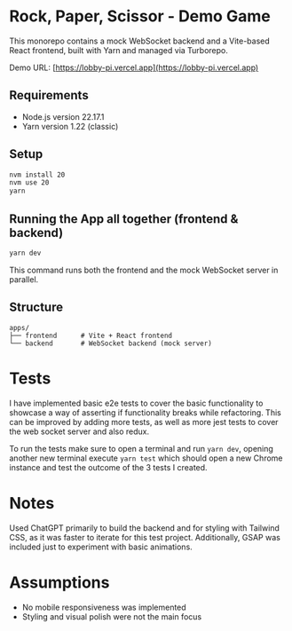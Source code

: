 # Rock, Paper, Scissor - Demo Game

This monorepo contains a mock WebSocket backend and a Vite-based React frontend, built with Yarn and managed via Turborepo.

Demo URL: [https://lobby-pi.vercel.app](https://lobby-pi.vercel.app)

## Requirements

- Node.js version 22.17.1
- Yarn version 1.22 (classic)

## Setup

```bash
nvm install 20
nvm use 20
yarn
```

## Running the App all together (frontend & backend)

```bash
yarn dev
```

This command runs both the frontend and the mock WebSocket server in parallel.

## Structure

```
apps/
├── frontend      # Vite + React frontend
└── backend       # WebSocket backend (mock server)
```

# Tests

I have implemented basic e2e tests to cover the basic functionality to showcase a way of asserting if functionality breaks while refactoring. This can be improved by adding more tests, as well as more jest tests to cover the web socket server and also redux.

To run the tests make sure to open a terminal and run `yarn dev`, opening another new terminal execute `yarn test` which should open a new Chrome instance and test the outcome of the 3 tests I created.

# Notes

Used ChatGPT primarily to build the backend and for styling with Tailwind CSS, as it was faster to iterate for this test project. Additionally, GSAP was included just to experiment with basic animations.

# Assumptions

- No mobile responsiveness was implemented
- Styling and visual polish were not the main focus
